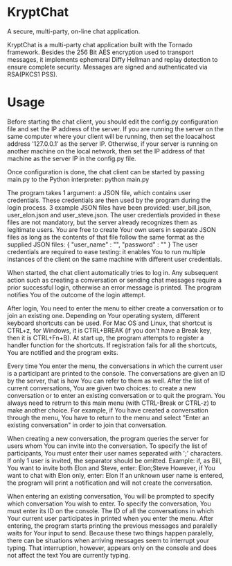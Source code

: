# KryptChat
A secure, multi-party, on-line chat application. 

KryptChat is a multi-party chat application built with the Tornado framework. Besides the 256 Bit AES encryption used to transport messages, it implements ephemeral Diffy Hellman and replay detection to ensure complete security. Messages are signed and authenticated via RSA(PKCS1 PSS).

# Usage

Before starting the chat client, you should edit the config.py configuration file and set the IP address of the server. If you are running the server on the same computer where your client will be running, then set the loacalhost address '127.0.0.1' as the server IP. Otherwise, if your server is running on another machine on the local network, then set the IP address of that machine as the server IP in the config.py file.

Once configuration is done, the chat client can be started by passing main.py to the Python interpreter:
python main.py <json file containing user credentials>

The program takes 1 argument: a JSON file, which contains user credentials. These credentials are then used by the program during the login process. 3 example JSON files have been provided: user_bill.json, user_elon.json and user_steve.json. The user credentials provided in these files are not mandatory, but the server already recognizes them as legitimate users. You are free to create Your own users in separate JSON files as long as the contents of that file follow the same format as the supplied JSON files:
{
    "user_name" : "<Enter user name here>",
    "password"  : "<Enter password here>"
}
The user credentials are required to ease testing: it enables You to run multiple instances of the client on the same machine with different user credentials.

When started, the chat client automatically tries to log in. Any subsequent action such as creating a conversation or sending chat messages require a prior successful login, otherwise an error message is printed. The program notifies You of the outcome of the login attempt.

After login, You need to enter the menu to either create a conversation or to join an existing one. Depending on Your operating system, different keyboard shortcuts can be used. For Mac OS and Linux, that shortcut is CTRL+z, for Windows, it is CTRL+BREAK (if you don't have a Break key, then it is CTRL+Fn+B). At start up, the program attempts to register a handler function for the shortcuts. If registration fails for all the shortcuts, You are notified and the program exits.

Every time You enter the menu, the conversations in which the current user is a participant are printed to the console. The conversations are given an ID by the server, that is how You can refer to them as well. After the list of current conversations, You are given two choices: to create a new conversation or to enter an existing conversation or to quit the program. You always need to retrurn to this main menu (with CTRL-Break or CTRL-z) to make another choice. For example, if You have created a conversation through the menu, You have to return to the menu and select "Enter an existing conversation" in order to join that conversation.

When creating a new conversation, the program queries the server for users whom You can invite into the conversation. To specify the list of participants, You must enter their user names separated with ';' characters. If only 1 user is invited, the separator should be omitted. Example: if, as Bill, You want to invite both Elon and Steve, enter:
Elon;Steve
However, if You want to chat with Elon only, enter:
Elon
If an unknown user name is entered, the program will print a notification and will not create the conversation.

When entering an existing conversation, You will be prompted to specify which conversation You wish to enter. To specify the conversation, You must enter its ID on the console. The ID of all the conversations in which Your current user participates in printed when you enter the menu. After entering, the program starts printing the previous messages and paralelly waits for Your input to send. Because these two things happen paralelly, there can be situations when arriving messages seem to interrupt your typing. That interruption, however, appears only on the console and does not affect the text You are currently typing.


